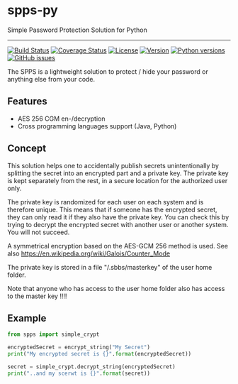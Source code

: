 # spps-py

Simple Password Protection Solution for Python

---

[![Build Status](https://travis-ci.org/elomagic/spps-py.svg?branch=master)](https://travis-ci.org/elomagic/spps-py)
[![Coverage Status](https://coveralls.io/repos/github/elomagic/spps-py/badge.svg?branch=master)](https://coveralls.io/github/elomagic/spps-py?branch=master)
[![License](https://img.shields.io/badge/License-Apache%202.0-blue.svg)](https://opensource.org/licenses/Apache-2.0)
[![Version](https://img.shields.io/pypi/v/spps-py.svg)](https://pypi.python.org/pypi/spps-py/)
[![Python versions](https://img.shields.io/pypi/pyversions/spps-py.svg)](https://pypi.python.org/pypi/spps-py/)
[![GitHub issues](https://img.shields.io/github/issues-raw/elomagic/spps-py)](https://github.com/elomagic/spps-py/issues)

The SPPS is a lightweight solution to protect / hide your password or anything else from your code.

## Features

* AES 256 CGM en-/decryption
* Cross programming languages support (Java, Python)

## Concept

This solution helps one to accidentally publish secrets unintentionally by splitting the secret into an encrypted part and a private key. 
The private key is kept separately from the rest, in a secure location for the authorized user only.

The private key is randomized for each user on each system and is therefore unique. This means that if someone has the encrypted secret, 
they can only read it if they also have the private key. You can check this by trying to decrypt the encrypted secret with another user or another system. You will not succeed.

A symmetrical encryption based on the AES-GCM 256 method is used. See also https://en.wikipedia.org/wiki/Galois/Counter_Mode

The private key is stored in a file "/.sbbs/masterkey" of the user home folder.

Note that anyone who has access to the user home folder also has access to the master key !!!!

## Example

``` python
from spps import simple_crypt

encryptedSecret = encrypt_string("My Secret")
print("My encrypted secret is {}".format(encryptedSecret))

secret = simple_crypt.decrypt_string(encryptedSecret)
print("..and my scerwt is {}".format(secret))
```
